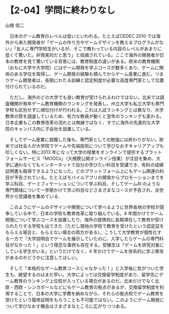 # 【2-04】学問に終わりなし

<div class="author">山根 信二</div>

　日本のゲーム教育のレベルは低いといわれる。たとえばCEDEC 2010 では海外から来た開発者が「ゲームの作り方やゲームデザインを教えるプログラムがない」「友人に専門学校生がいるが、そこで教わっている内容のレベルがあまりに低くて驚いた。非現実的だと思う」と指摘されている。ここで海外の開発者が日本の教育を見て驚いている背景には、教育制度の違いがある。欧米の教育機関（おもに大学や大学院）にはゲーム開発を学ぶコースが数多くあり、ゲームに関係のある学位を取得し、ゲーム開発の経験も積んでからゲーム産業に進む。つまりゲーム開発者は、長期にわたる訓練と認定制度が必要な高度専門家として位置付けられているのだ。

　ただし、海外のどの大学でも良い教育が受けられるわけではない。北米では調査機関が毎年ゲーム教育機関のランキングを発表し、州立大学も私立大学も専門学校も区別せずに順位付けが行われる。これは入試ランキングとは異なり、大学教育の質を調査しているため、有力な教員が動くと翌年のランキングも変わる。日本企業もこの教育改革の流れとは無縁ではなく、すでに海外の先進的な大学院のキャンパス内に子会社を設置している。

　そしてゲーム産業に就職した後も、専門家としての勉強には終わりがない。欧米では社会人が大学院でゲームや先端技術について学びなおすキャリアアップも珍しくない。特に2013 年になって大学の授業をオンラインで提供するプラットフォームサービス「MOOCs」（大規模公開オンライン授業）が注目を集め、大学に通わなくてもインターネットで自分の学びたい科目を受講でき、有料の成績証明書も取得できるようになった。どのプラットフォーム上にもゲーム関連の科目が予告されている。たとえばモバイルアプリの開発からプロモーションまでを学ぶ科目、ゲーミフィケーションについて学ぶ科目、そしてゲームAI のような専門領域について一学期かけて学ぶ科目などさまざまなコースが予告され、全世界から受講者を集めている．

　このようにゲームのデザインや開発について学べるように世界各地の学校が競争している中で、日本の学校も教育改革に取り組んでいる。4 年間かけてゲーム開発について学ぶコースを設置したり、海外の提携校に長期滞在して教育が受けられたりする学校も出てきた（ただし現地の学校で教育を受けたという認定証をもらえる場合と、もらえない場合の両方がある）。こうして大学教育が個性化する一方で「大学説明会でゲームを展示していたのに、入学したらゲームの専門科目がなかった！」という残念な事例も存在する。受験生は「ゲームを研究対象にしている学生がいる」というだけでなく、4 年かけてゲームを体系的に学ぶ専攻があるのかどうかに注意してほしい。

　そして「本格的なゲーム教育コースじゃなかった！」と入学後に気がついた学生も、絶望するのはまだ早い。大学によっては交換留学制度があり、留学先にゲーム教育のランキング上位校が入っている場合があるのだ。北米だけでなく北欧・西欧・シンガポールなどにもゲーム教育の拠点があるが、交換留学制度を利用することで、日本の大学に学費を納めながら、それらの拠点校でゲーム教育を受けたという履修証明をもらうことも不可能ではない。このようにゲーム開発について学びなおす機会はさまざまなところに広がりつつある。

